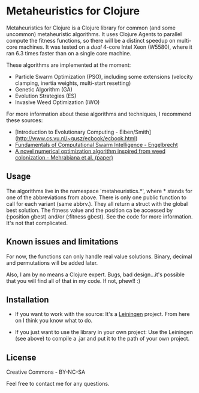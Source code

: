 # Metaheuristics for Clojure

Metaheuristics for Clojure is a Clojure library for common (and some
uncommon) metaheuristic algorithms. It uses Clojure Agents to parallel
compute the fitness functions, so there will be a distinct speedup on
multi-core machines. It was tested on a *dual* 4-core Intel Xeon
(W5580), where it ran 6.3 times faster than on a single core machine.

These algorithms are implemented at the moment:
* Particle Swarm Optimization (PSO), including some extensions (velocity clamping, inertia weights, multi-start resetting)
* Genetic Algorithm (GA)
* Evolution Strategies (ES)
* Invasive Weed Optimization (IWO)

For more information about these algorithms and techniques, I
recommend these sources:

* [Introduction to Evolutionary Computing - Eiben/Smith]
  (http://www.cs.vu.nl/~gusz/ecbook/ecbook.html)
* [Fundamentals of Computational Swarm Intelligence - Engelbrecht](http://si.cs.up.ac.za/)
* [A novel numerical optimization algorithm inspired from weed
colonization - Mehrabiana et al. (paper)](http://dx.doi.org/10.1016/j.ecoinf.2006.07.003)

## Usage

The algorithms live in the namespace 'metaheuristics.*', where *
stands for one of the abbreviations from above. There is only one
public function to call for each variant (same abbrv.). They all
return a struct with the global best solution. The fitness value and
the position ca be accessed by (:position gbest) and/or (:fitness
gbest). See the code for more information. It's not that complicated.

## Known issues and limitations

For now, the functions can only handle real value solutions. Binary,
decimal and permutations will be added later.

Also, I am by no means a Clojure expert. Bugs, bad design...it's
possible that you will find all of that in my code. If not, phew!! :)

## Installation

* If you want to work with the source: It's a
  [Leiningen](http://github.com/technomancy/leiningen) project. From
  here on I think you know what to do.

* If you just want to use the library in your own project: Use the
  Leiningen (see above) to compile a .jar and put it to the path of
  your own project.

## License
Creative Commons - BY-NC-SA

Feel free to contact me for any questions.



